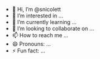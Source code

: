 - 👋 Hi, I’m @snicolett
- 👀 I’m interested in ...
- 🌱 I’m currently learning ...
- 💞️ I’m looking to collaborate on ...
- 📫 How to reach me ...
- 😄 Pronouns: ...
- ⚡ Fun fact: ...

<!---
snicolett/snicolett is a ✨ special ✨ repository because its `README.md` (this file) appears on your GitHub profile.
You can click the Preview link to take a look at your changes.
--->

